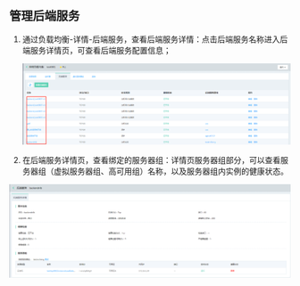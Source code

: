 ## 管理后端服务

1. 通过负载均衡-详情-后端服务，查看后端服务详情：点击后端服务名称进入后端服务详情页，可查看后端服务配置信息；

   ![NLB后端服务详情入口](https://github.com/jdcloudcom/cn/blob/master/image/Networking/NLB/NLB-BackDetailEntrance.png)

1. 在后端服务详情页，查看绑定的服务器组：详情页服务器组部分，可以查看服务器组（虚拟服务器组、高可用组）名称，以及服务器组内实例的健康状态。

  ![NLB后端服务详情入口](https://github.com/jdcloudcom/cn/blob/master/image/Networking/NLB/NLB-BackHealthState.png)